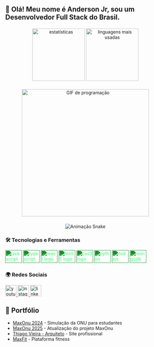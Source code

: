 <h2 align="left">👋 Olá! Meu nome é Anderson Jr, sou um Desenvolvedor Full Stack do Brasil.</h2>

###

<div align="center">
  <img src="https://github-readme-stats.vercel.app/api?username=andersonjr667&hide_title=false&hide_rank=false&show_icons=true&include_all_commits=true&count_private=true&disable_animations=false&theme=dark&title_color=00FF00&text_color=FFFFFF&icon_color=00FF00&bg_color=000000&locale=pt-br&hide_border=false" height="165" alt="estatísticas" />
  <img src="https://github-readme-stats.vercel.app/api/top-langs?username=andersonjr667&locale=pt-br&hide_title=false&layout=compact&card_width=320&langs_count=6&theme=dark&title_color=00FF00&text_color=FFFFFF&bg_color=000000&hide_border=false" height="165" alt="linguagens mais usadas" />
</div>

###

<div align="center">
  <img src="https://i.pinimg.com/originals/ca/ff/ca/caffcaa168e9701befa8149958d34a4b.gif" width="400" alt="GIF de programação" />
</div>

###

<div align="center">
  <img src="https://raw.githubusercontent.com/andersonjr667/andersonjr667/output/snake.svg" alt="Animação Snake" />
</div>

###

<h3 align="left">🛠 Tecnologias e Ferramentas</h3>

<div align="left">
  <img src="https://cdn.jsdelivr.net/gh/devicons/devicon/icons/javascript/javascript-original.svg" height="40" width="52" alt="javascript logo" style="filter: invert(70%) sepia(90%) saturate(350%) hue-rotate(80deg)" />
  <img src="https://cdn.jsdelivr.net/gh/devicons/devicon/icons/typescript/typescript-original.svg" height="40" width="52" alt="typescript logo" style="filter: invert(70%) sepia(90%) saturate(350%) hue-rotate(80deg)" />
  <img src="https://cdn.jsdelivr.net/gh/devicons/devicon/icons/react/react-original.svg" height="40" width="52" alt="react logo" style="filter: invert(70%) sepia(90%) saturate(350%) hue-rotate(80deg)" />
  <img src="https://cdn.jsdelivr.net/gh/devicons/devicon/icons/html5/html5-original.svg" height="40" width="52" alt="html5 logo" style="filter: invert(70%) sepia(90%) saturate(350%) hue-rotate(80deg)" />
  <img src="https://cdn.jsdelivr.net/gh/devicons/devicon/icons/css3/css3-original.svg" height="40" width="52" alt="css3 logo" style="filter: invert(70%) sepia(90%) saturate(350%) hue-rotate(80deg)" />
  <img src="https://cdn.jsdelivr.net/gh/devicons/devicon/icons/python/python-original.svg" height="40" width="52" alt="python logo" style="filter: invert(70%) sepia(90%) saturate(350%) hue-rotate(80deg)" />
  <img src="https://cdn.jsdelivr.net/gh/devicons/devicon/icons/nodejs/nodejs-original.svg" height="40" width="52" alt="nodejs logo" style="filter: invert(70%) sepia(90%) saturate(350%) hue-rotate(80deg)" />
  <img src="https://cdn.jsdelivr.net/gh/devicons/devicon/icons/mongodb/mongodb-original.svg" height="40" width="52" alt="mongodb logo" style="filter: invert(70%) sepia(90%) saturate(350%) hue-rotate(80deg)" />
</div>

###

<h3 align="left">🌍 Redes Sociais</h3>

<div align="left">
  <a href="https://www.youtube.com" target="_blank">
    <img src="https://img.shields.io/static/v1?message=Youtube&logo=youtube&label=&color=000000&logoColor=00FF00&labelColor=000000&style=for-the-badge" height="35" alt="youtube logo" />
  </a>
  <a href="https://www.instagram.com" target="_blank">
    <img src="https://img.shields.io/static/v1?message=Instagram&logo=instagram&label=&color=000000&logoColor=00FF00&labelColor=000000&style=for-the-badge" height="35" alt="instagram logo" />
  </a>
  <a href="https://www.linkedin.com" target="_blank">
    <img src="https://img.shields.io/static/v1?message=LinkedIn&logo=linkedin&label=&color=000000&logoColor=00FF00&labelColor=000000&style=for-the-badge" height="35" alt="linkedin logo" />
  </a>
</div>

###

<h2 align="left">📁 Portfólio</h2>

- [MaxOnu 2024](https://andersonjr667.github.io/MaxOnu-/) - Simulação da ONU para estudantes
- [MaxOnu 2025](https://andersonjr667.github.io/MaxOnu-/) - Atualização do projeto MaxOnu
- [Thiago Vieira - Arquiteto](https://andersonjr667.github.io/Thiago-Vieira/index.html) - Site profissional
- [MaxFit](https://andersonjr667.github.io/MaxFit/) - Plataforma fitness
